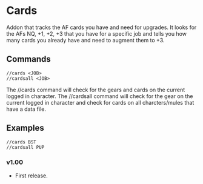 # Cards
Addon that tracks the AF cards you have and need for upgrades. 
It looks for the AFs NQ, +1, +2, +3 that you have for a specific job and tells you how many cards you already have and need to augment them to +3.


## Commands

```
//cards <JOB>
//cardsall <JOB>
```
The //cards command will check for the gears and cards on the current logged in character.
The //cardsall command will check for the gear on the current logged in character and check for cards on all charcters/mules that have a data file. 


## Examples ##

```
//cards BST
//cardsall PUP
```

### v1.00
* First release.
